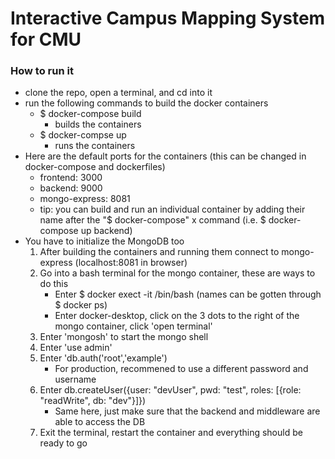 # Interactive Campus Mapping System for CMU

### How to run it
- clone the repo, open a terminal, and cd into it
- run the following commands to build the docker containers
    - $ docker-compose build
        - builds the containers
    - $ docker-compse up
        - runs the containers
- Here are the default ports for the containers (this can be changed in docker-compose and dockerfiles)
    - frontend: 3000
    - backend: 9000
    - mongo-express: 8081
    - tip: you can build and run an individual container by adding their name after the "$ docker-compose" x command (i.e. $ docker-compose up backend)
- You have to initialize the MongoDB too
    1) After building the containers and running them connect to mongo-express (localhost:8081 in browser)
    2) Go into a bash terminal for the mongo container, these are ways to do this
        - Enter $ docker exect -it <name of container> /bin/bash (names can be gotten through $ docker ps)
        - Enter docker-desktop, click on the 3 dots to the right of the mongo container, click 'open terminal'
    3) Enter 'mongosh' to start the mongo shell
    4) Enter 'use admin'
    5) Enter 'db.auth('root','example')
        - For production, recommened to use a different password and username
    6) Enter db.createUser({user: "devUser", pwd: "test", roles: [{role: "readWrite", db: "dev"}]})
        - Same here, just make sure that the backend and middleware are able to access the DB
    7) Exit the terminal, restart the container and everything should be ready to go
